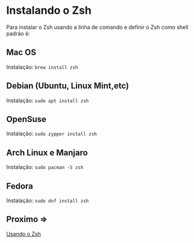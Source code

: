 # Instalando o Zsh

Para instalar o Zsh usando a linha de comando e definir o Zsh como shell padrão é:

## Mac OS

Instalação:
``brew install zsh``


## Debian (Ubuntu, Linux Mint,etc)

Instalação:
``sudo apt install zsh``


## OpenSuse

Instalação:
``sudo zypper install zsh``


## Arch Linux e Manjaro

Instalação:
``sudo pacman -S zsh``


## Fedora

Instalação:
``sudo dnf install zsh``


## Proximo =>
[Usando o Zsh](../usando-zsh/README.md)